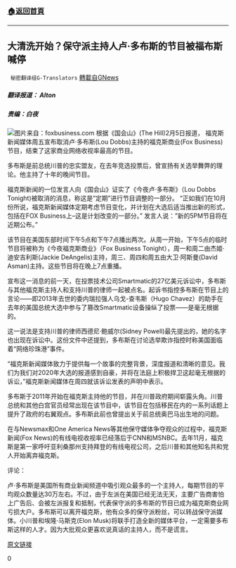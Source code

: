 ###  [:house:返回首頁](https://github.com/ourhimalayas/txt)
---

## 大清洗开始？保守派主持人卢·多布斯的节目被福布斯喊停
` 秘密翻译组G-Translators` [轉載自GNews](https://gnews.org/zh-hans/892256/)

##### 翻译报道： Alton

##### 责编：白夜
![]()![](https://gnews.org/wp-content/uploads/2021/02/1-12.png)图片来自：foxbusiness.com
根据《国会山》(The Hill)2月5日报道， 福克斯新闻媒体周五宣布取消卢·多布斯(Lou Dobbs)主持的福克斯商业(Fox Business)节目，结束了这家商业网络收视率最高的节目。

多布斯是前总统川普的忠实盟友，在去年竞选投票后，曾宣扬有关选举舞弊的理论。他主持了十年的晚间节目。

福克斯新闻的一位发言人向《国会山》证实了《今夜卢·多布斯》（Lou Dobbs Tonight)被取消的消息，称这是“定期”进行节目调整的一部分。 “正如我们在10月份所说，福克斯新闻媒体定期考虑节目变化，并计划在大选后适当推出新的形式，包括在FOX Business上–这是计划改变的一部分。” 发言人说：”新的5PM节目将在近期公布。”

该节目在美国东部时间下午5点和下午7点播出两次。从周一开始，下午5点的临时节目将被称为《今夜福克斯商业》（Fox Business Tonight），周一和周二由杰姬·迪安吉利斯(Jackie DeAngelis)主持，周三、周四和周五由大卫·阿斯曼(David Asman)主持。这些节目将在晚上7点重播。

宣布这一消息的前一天，在投票技术公司Smartmatic的27亿美元诉讼中，多布斯与其他福克斯主持人和支持川普的律师一起被点名。起诉书指控多布斯在节目上的言论——即2013年去世的委内瑞拉强人乌戈-查韦斯（Hugo Chavez）的助手在去年的美国总统大选中参与了篡改Smartmatic设备操纵了投票——是毫无根据的。

这一说法是支持川普的律师西德尼·鲍威尔(Sidney Powell)最先提出的，她的名字也出现在诉讼中。这份文件中还提到，多布斯在讨论选举欺诈指控时称美国面临着“网络珍珠港”事件。

“福克斯新闻媒体致力于提供每一个故事的完整背景，深度报道和清晰的意见。我们为我们对2020年大选的报道感到自豪，并将在法庭上积极捍卫这起毫无根据的诉讼，”福克斯新闻媒体在周四就该诉讼发表的声明中表示。

多布斯于2011年开始在福克斯主持他的节目，并在川普政府期间崭露头角。川普总统和其他白宫官员经常出现在该节目中，该节目在包括移民在内的一系列话题上提升了政府的右翼观点。多布斯此前也曾提出关于前总统奥巴马出生地的问题。

在与Newsmax和One America News等其他保守媒体争夺观众的过程中，福克斯新闻(Fox News)的有线电视收视率已经落后于CNN和MSNBC。去年11月，福克斯是第一家呼吁亚利桑那州支持拜登的有线电视公司，之后川普和其他知名共和党人开始离弃福克斯。

评论：

卢·多布斯是美国所有商业新闻频道中吸引观众最多的一个主持人，每期节目的平均观众数量达30万左右。不过，由于左派在美国已经无法无天，主要广告商害怕上广告后、会被左派报复和抵制，代表保守派的多布斯的节目已成为福克斯商业网亏损大户。多布斯可以离开福克斯，他有众多的保守派粉丝，可以转战保守派媒体。小川普和埃隆·马斯克(Elon Musk)将联手打造全新的媒体平台，一定需要多布斯这样的人才。因为大批观众更喜欢说真话的主持人，而不是谎言。

[原文链接](https://thehill.com/homenews/media/537628-fox-news-cancels-lou-dobbss-show?rl=1)

0
